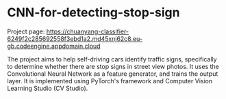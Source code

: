 # CNN-for-detecting-stop-sign
Project page: https://chuanyang-classifier-6249f2c285692558f3ebd1a2.md45xnj62c8.eu-gb.codeengine.appdomain.cloud

The project aims to help self-driving cars identify traffic signs, specifically to determine whether there are stop signs in street view photos. It uses the Convolutional Neural Network as a feature generator, and trains the output layer. It is implemented using PyTorch's framework and Computer Vision Learning Studio (CV Studio).
